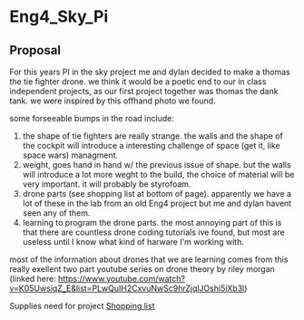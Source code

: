 # Eng4_Sky_Pi

## Proposal

For this years PI in the sky project me and dylan decided to make a thomas the tie fighter drone.  we think it would be a poetic end to our in class independent projects, as our first project together was thomas the dank tank.  we were inspired by this offhand photo we found. 

some forseeable bumps in the road include:
1. the shape of tie fighters are really strange.  the walls and the shape of the cockpit will introduce a interesting challenge of space (get it, like space wars) managment.
2. weight,  goes hand in hand w/ the previous issue of shape.  but the walls will introduce a lot more weght to the build, the choice of material will be very important.  it will probably be styrofoam.
3. drone parts (see shopping list at bottom of page).  apparently we have a lot of these in the lab from an old Eng4 project but me and dylan havent seen any of them.
4. learning to program the drone parts.  the most annoying part of this is that there are countless drone coding tutorials ive found, but most are useless until I know what kind of harware I'm working with.

most of the information about drones that we are learning comes from this really exellent two part youtube series on drone theory by riley morgan (linked here: https://www.youtube.com/watch?v=K05UwsiqZ_E&list=PLwQuIH2CxvuNwSc9hrZjqlJOshi5iXb3l)

Supplies need for project
[Shopping list](https://docs.google.com/document/d/1tPvGNWoNBOXyaVN1nHXxPhS11FHQBHK2nczqA5JGK0U/edit?usp=sharing)
